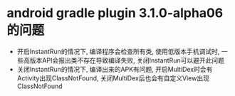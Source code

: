 # android gradle plugin 3.1.0-alpha06的问题
* 开启InstantRun的情况下, 编译程序会检查所有类, 使用低版本手机调试时, 一些高版本API会报出类不存在导致编译失败, 关闭InstantRun可以避开此问题
* 关闭InstantRun的情况下, 编译出来的APK有问题, 开启MultiDex时会有Activity出现ClassNotFound, 关闭MultiDex后也会有自定义View出现ClassNotFound